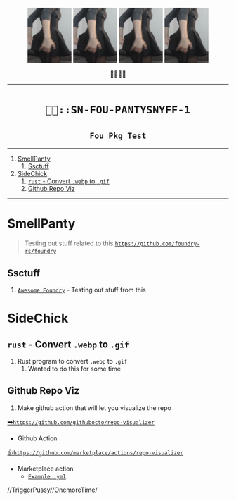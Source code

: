 <p align="center">
<img src="./px/14658245.webp" width="100">
<img src="./px/14658245.webp" width="100">
<img src="./px/14658245.webp" width="100">
<img src="./px/14658245.webp" width="100">
</p>
<p align="center">
👃👃👃👃
</p>

----

<h1 align="center"><code>💅🏻::SN-FOU-PANTYSNYFF-1</code></h1>
<h2 align="center"><code> Fou Pkg Test </code></h2>

----
1. [SmellPanty](#smellpanty)
   1. [Ssctuff](#ssctuff)
2. [SideChick](#sidechick)
   1. [`rust` - Convert `.webp` to `.gif`](#rust---convert-webp-to-gif)
   2. [Github Repo Viz](#github-repo-viz)

----

# SmellPanty

> Testing out stuff related to this
[`https://github.com/foundry-rs/foundry`](https://github.com/foundry-rs/foundry)

## Ssctuff

1. [`Awesome Foundry`](https://github.com/crisgarner/awesome-foundry) -  Testing out stuff from this 

# SideChick

## `rust` - Convert `.webp` to `.gif`

1. Rust program to convert `.webp` to `.gif`
   1. Wanted to do this for some time 


## Github Repo Viz 

1. Make github action that will let you visualize the repo 

[➡️`https://github.com/githubocto/repo-visualizer`](https://github.com/githubocto/repo-visualizer)
- Github Action

[👍`https://github.com/marketplace/actions/repo-visualizer`](https://github.com/marketplace/actions/repo-visualizer)
- Marketplace action 
  - [`Example .yml`](https://github.com/githubocto/repo-visualizer-demo/blob/main/.github/workflows/diagram.yml)

//TriggerPussy//OnemoreTime/
